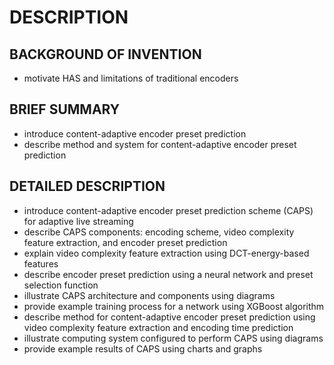 # DESCRIPTION

## BACKGROUND OF INVENTION

- motivate HAS and limitations of traditional encoders

## BRIEF SUMMARY

- introduce content-adaptive encoder preset prediction
- describe method and system for content-adaptive encoder preset prediction

## DETAILED DESCRIPTION

- introduce content-adaptive encoder preset prediction scheme (CAPS) for adaptive live streaming
- describe CAPS components: encoding scheme, video complexity feature extraction, and encoder preset prediction
- explain video complexity feature extraction using DCT-energy-based features
- describe encoder preset prediction using a neural network and preset selection function
- illustrate CAPS architecture and components using diagrams
- provide example training process for a network using XGBoost algorithm
- describe method for content-adaptive encoder preset prediction using video complexity feature extraction and encoding time prediction
- illustrate computing system configured to perform CAPS using diagrams
- provide example results of CAPS using charts and graphs

